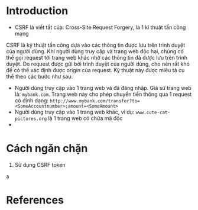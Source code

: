 ---
---

# Introduction

- CSRF là viết tắt của: Cross-Site Request Forgery, là 1 kĩ thuật tấn công mạng

CSRF là kỹ thuật tấn công dựa vào các thông tin được lưu trên trình duyệt của người dùng. Khi người dùng truy cập và trang web độc hại, chúng có thể gọi request tới trang web khác nhờ các thông tin đã được lưu trên trình duyệt. Do request được gửi bởi trình duyệt của người dùng, cho nên rất khó để có thể xác định được origin của request. Kỹ thuật này được miêu tả cụ thể theo các bước như sau:
- Người dùng truy cập vào 1 trang web và đã đăng nhập. Giả sử trang web là: `mybank.com`. Trang web này cho phép chuyển tiền thông qua 1 request có định dạng: `http://www.mybank.com/transfer?to=<SomeAccountnumber>;amount=<SomeAmount>`
- Người dùng truy cập vào 1 trang web khác, ví dụ: `www.cute-cat-pictures.org` là 1 trang web có chứa mã độc
- 

# Cách ngăn chặn

1. Sử dụng CSRF token

a

# References